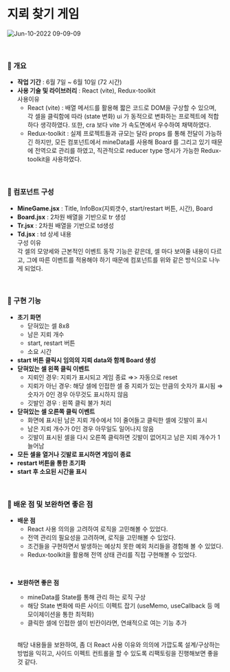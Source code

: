 # 지뢰 찾기 게임

<!-- <img width="400" height = "450" alt="스크린샷 2022-06-10 오전 1 46 28" src="https://user-images.githubusercontent.com/98930796/172900871-8b4683be-7f76-4277-816c-0f9fd92899ea.png"> -->

![Jun-10-2022 09-09-09](https://user-images.githubusercontent.com/98930796/172965186-bc73674a-7adf-49c6-a8f8-59cdd599958b.gif)

<br/>

### 📍 개요

- **작업 기간** : 6월 7일 ~ 6월 10일 (72 시간)
- **사용 기술 및 라이브러리** : React (vite), Redux-toolkit<br/>
  사용이유 <br/>
  - React (vite) : 배열 메서드를 활용해 짧은 코드로 DOM을 구상할 수 있으며, 각 셀을 클릭함에 따라 (state 변화) ui 가 동적으로 변화하는 프로젝트에 적합하다 생각하였다.
    또한, cra 보다 vite 가 속도면에서 우수하여 채택하였다.
  - Redux-toolkit : 실제 프로젝트들과 규모는 달라 props 를 통해 전달이 가능하긴 하지만, 모든 컴포넌트에서 mineData를 사용해 Board 를 그리고 있기 때문에 전역으로 관리를 하였고, 직관적으로 reducer type 명시가 가능한 Redux-toolkit을 사용하였다.

<br/>

### 📍 컴포넌트 구성

- **MineGame.jsx** : Title, InfoBox(지뢰갯수, start/restart 버튼, 시간), Board
- **Board.jsx** : 2차원 배열을 기반으로 tr 생성
- **Tr.jsx** : 2차원 배열을 기반으로 td생성
- **Td.jsx** : td 상세 내용
  <br/>
  구성 이유 <br/>
  각 셀의 모양세와 근본적인 이벤트 동작 기능은 같은데, 셀 마다 보여줄 내용이 다르고, 그에 따른 이벤트를 적용해야 하기 때문에
  컴포넌트를 위와 같은 방식으로 나누게 되었다.

<br/>

### 📍 구현 기능

- **초기 화면**
  - 닫혀있는 셀 8x8
  - 남은 지뢰 개수
  - start, restart 버튼
  - 소요 시간
- **start 버튼 클릭시 임의의 지뢰 data와 함께 Board 생성**
- **닫혀있는 셀 왼쪽 클릭 이벤트**
  - 지뢰인 경우: 지뢰가 표시되고 게임 종료 ⇒> 자동으로 reset
  - 지뢰가 아닌 경우: 해당 셀에 인접한 셀 중 지뢰가 있는 만큼의 숫자가 표시됨 ⇒ 숫자가 0인 경우 아무것도 표시하지 않음
  - 깃발인 경우 : 왼쪽 클릭 불가 처리
- **닫혀있는 셀 오른쪽 클릭 이벤트**
  - 화면에 표시된 남은 지뢰 개수에서 1이 줄어들고 클릭한 셀에 깃발이 표시
  - 남은 지뢰 개수가 0인 경우 아무일도 일어나지 않음
  - 깃발이 표시된 셀을 다시 오른쪽 클릭하면 깃발이 없어지고 남은 지뢰 개수가 1 늘어남
- **모든 셀을 열거나 깃발로 표시하면 게임이 종료**
- **restart 버튼을 통한 초기화**
- **start 후 소요된 시간을 표시**

<br/>

### 📍 배운 점 및 보완하면 좋은 점

- **배운 점**
  - React 사용 의의을 고려하여 로직을 고민해볼 수 있었다.
  - 전역 관리의 필요성을 고려하며, 로직을 고민해볼 수 있었다.
  - 조건들을 구현하면서 발생하는 예상치 못한 예외 처리들을 경험해 볼 수 있었다.
  - Redux-toolkit을 활용해 전역 상태 관리를 직접 구현해볼 수 있었다.

<br/>

- **보완하면 좋은 점**

  - mineData를 State를 통해 관리 하는 로직 구상
  - 해당 State 변화에 따른 사이드 이펙트 잡기
    (useMemo, useCallback 등 메모이제이션을 통한 최적화)
  - 클릭한 셀에 인접한 셀이 빈칸이라면, 연쇄적으로 여는 기능 추가

   <br/>

  해당 내용들을 보완하여, 좀 더 React 사용 이유와 의의에 가깝도록 설계/구상하는 방법을 익히고, 사이드 이펙트 컨트롤을 할 수 있도록 리팩토링을 진행해보면 좋을 것 같다.
